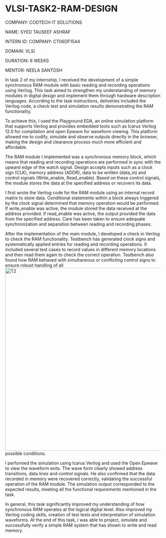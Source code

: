 # VLSI-TASK2-RAM-DESIGN

COMPANY: CODTECH IT SOLUTIONS

NAME: SYED TAUSEEF ASHRAF

INTERN ID: COMPANY: CT06DF1544

DOMAIN: VLSI

DURATION: 6 WEEKS

MENTOR: NEELA SANTOSH

In task 2 of my internship, I received the development of a simple synchronous RAM module with basic reading and recording operations using Verilog. This task aimed to strengthen my understanding of memory modules in digital design and implement them through hardware description languages. According to the task instructions, deliveries included the Verilog code, a check test and simulation results demonstrating the RAM functionality.

To achieve this, I used the Playground EDA, an online simulation platform that supports Verilog and provides embedded tools such as Icarus Verilog 12.0 for compilation and open Epwave for waveform viewing. This platform allowed me to codify, simulate and observe outputs directly in the browser, making the design and clearance process much more efficient and affordable.

The RAM module I implemented was a synchronous memory block, which means that reading and recording operations are performed in sync with the upward edge of the watch signal. Design accepts inputs such as a clock sign (CLK), memory address (ADDR), data to be written (data_in) and control signals (Write_enable, Read_enable). Based on these control signals, the module stores the data at the specified address or recovers its data.

I first wrote the Verilog code for the RAM module using an internal record matrix to store data. Conditional statements within a block always triggered by the clock signal determined that memory operation would be performed. If write_enable was active, the module stored the data received at the address provided. If read_enable was active, the output provided the data from the specified address. Care has been taken to ensure adequate synchronization and separation between reading and recording phases.

After the implementation of the main module, I developed a check in Verilog to check the RAM functionality. Testbench has generated clock signs and systematically applied entries for reading and recording operations. It included several test cases to record values in different memory locations and then read them again to check the correct operation. Testbench also found how RAM behaved with simultaneous or conflicting control signs to ensure robust handling of all <img width="1907" height="592" alt="T2" src="https://github.com/user-attachments/assets/bc486ca3-e42f-4be7-be78-114e2e319ff5" />
possible conditions.

I performed the simulation using Icarus Verilog and used the Open Epwave to view the waveform exits. The wave form clearly showed address transitions, data lines and control signals. He also confirmed that the data recorded in memory were recovered correctly, validating the successful operation of the RAM module. The simulation output corresponded to the expected results, meeting all the functional requirements mentioned in the task.

In general, this task significantly improved my understanding of how synchronous RAM operates at the logical digital level. Also improved my Verilog coding skills, creation of test tests and interpretation of simulation waveforms. At the end of this task, I was able to project, simulate and successfully verify a simple RAM system that has shown to write and read memory.
